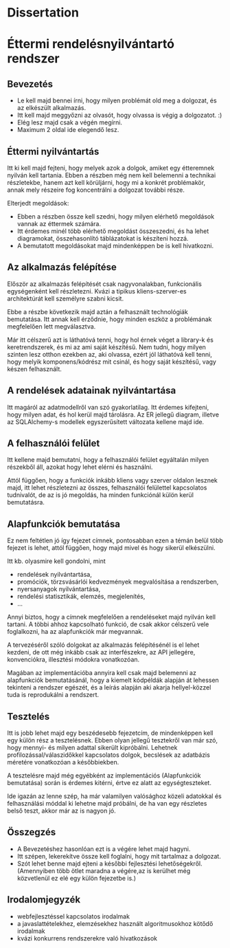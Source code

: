 # Dissertation
Éttermi rendelésnyilvántartó rendszer
=====================================

Bevezetés
---------

* Le kell majd bennei írni, hogy milyen problémát old meg a dolgozat, és az elkészült alkalmazás.
* Itt kell majd meggyőzni az olvasót, hogy olvassa is végig a dolgozatot. :)
* Elég lesz majd csak a végén megírni.
* Maximum 2 oldal ide elegendő lesz.

Éttermi nyilvántartás
---------------------

Itt ki kell majd fejteni, hogy melyek azok a dolgok, amiket egy étteremnek nyilván kell tartania. Ebben a részben még nem kell belemenni a technikai részletekbe, hanem azt kell körüljárni, hogy mi a konkrét problémakör, annak mely részeire fog koncentrálni a dolgozat további része.

Elterjedt megoldások:

* Ebben a részben össze kell szedni, hogy milyen elérhető megoldások vannak az éttermek számára.
* Itt érdemes minél több elérhető megoldást összeszedni, és ha lehet diagramokat, összehasonlító táblázatokat is készíteni hozzá.
* A bemutatott megoldásokat majd mindenképpen be is kell hivatkozni.

Az alkalmazás felépítése
------------------------

Először az alkalmazás felépítését csak nagyvonalakban, funkcionális egységenként kell részletezni. Kvázi a tipikus kliens-szerver-es architektúrát kell személyre szabni kicsit.

Ebbe a részbe következik majd aztán a felhasznált technológiák bemutatása. Itt annak kell érződnie, hogy minden eszköz a problémának megfelelően lett megválasztva.

Már itt célszerű azt is láthatóvá tenni, hogy hol érnek véget a library-k és keretrendszerek, és mi az ami saját készítésű. Nem tudni, hogy milyen szinten lesz otthon ezekben az, aki olvassa, ezért jól láthatóvá kell tenni, hogy melyik komponens/kódrész mit csinál, és hogy saját készítésű, vagy készen felhasznált.

A rendelések adatainak nyilvántartása
-------------------------------------

Itt magáról az adatmodellről van szó gyakorlatilag. Itt érdemes kifejteni, hogy milyen adat, és hol kerül majd tárolásra. Az ER jellegű diagram, illetve az SQLAlchemy-s modellek egyszerűsített változata kellene majd ide.

A felhasználói felület
----------------------

Itt kellene majd bemutatni, hogy a felhasználói felület egyáltalán milyen részekből áll, azokat hogy lehet elérni és használni.

Attól függően, hogy a funkciók inkább kliens vagy szerver oldalon lesznek majd, itt lehet részletezni az összes, felhasználói felülettel kapcsolatos tudnivalót, de az is jó megoldás, ha minden funkciónál külön kerül bemutatásra.

Alapfunkciók bemutatása
-----------------------

Ez nem feltétlen jó így fejezet címnek, pontosabban ezen a témán belül több fejezet is lehet, attól függően, hogy majd mivel és hogy sikerül elkészülni.

Itt kb. olyasmire kell gondolni, mint
- rendelések nyilvántartása,
- promóciók, törzsvásárlói kedvezmények megvalósítása a rendszerben,
- nyersanyagok nyilvántartása,
- rendelési statisztikák, elemzés, megjelenítés,
- ...

Annyi biztos, hogy a címnek megfelelően a rendeléseket majd nyilván kell tartani. A többi ahhoz kapcsolható funkció, de csak akkor célszerű vele foglalkozni, ha az alapfunkciók már megvannak.

A tervezéséről szóló dolgokat az alkalmazás felépítésénél is el lehet kezdeni, de ott még inkább csak az interfészekre, az API jellegére, konvenciókra, illesztési módokra vonatkozóan.

Magában az implementációba annyira kell csak majd belemenni az alapfunkciók bemutatásánál, hogy a kiemelt kódpéldák alapján át lehessen tekinteni a rendszer egészét, és a leírás alapján aki akarja hellyel-közzel tuda is reprodukálni a rendszert.

Tesztelés
---------

Itt is jobb lehet majd egy beszédesebb fejezetcím, de mindenképpen kell egy külön rész a tesztelésnek. Ebben olyan jellegű tesztekről van már szó, hogy mennyi- és milyen adattal sikerült kipróbálni. Lehetnek profilozással/válaszidőkkel kapcsolatos dolgok, becslések az adatbázis méretére vonatkozóan a későbbiekben.

A tesztelésre majd még egyébként az implementációs (Alapfunkciók bemutatása) során is érdemes kitérni, értve ez alatt az egységteszteket.

Ide igazán az lenne szép, ha már valamilyen valósághoz közeli adatokkal és felhasználási móddal ki lehetne majd próbálni, de ha van egy részletes belső teszt, akkor már az is nagyon jó.

Összegzés
---------

* A Bevezetéshez hasonlóan ezt is a végére lehet majd hagyni.
* Itt szépen, lekerekítve össze kell foglalni, hogy mit tartalmaz a dolgozat.
* Szót lehet benne majd ejteni a későbbi fejlesztési lehetőségekről. (Amennyiben több ötlet maradna a végére,az is kerülhet még közvetlenül ez elé egy külön fejezetbe is.)

Irodalomjegyzék
---------------

* webfejlesztéssel kapcsolatos irodalmak
* a javaslattételekhez, elemzésekhez használt algoritmusokhoz kötődő irodalmak
* kvázi konkurrens rendszerekre való hivatkozások

